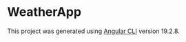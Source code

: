 # WeatherApp

This project was generated using [Angular CLI](https://github.com/angular/angular-cli) version 19.2.8.